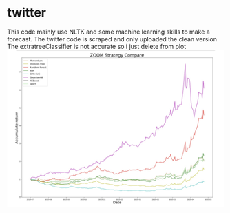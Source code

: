 # twitter
 This code mainly use NLTK and some machine learning skills to make a forecast.
 The twitter code is scraped and only uploaded the clean version
The extratreeClassifier is not accurate so i just delete from plot
![image](https://github.com/daomingyin/twitter_predict_using_NLTK_and_some_machine_learning/blob/master/pic/stock.jpg)
